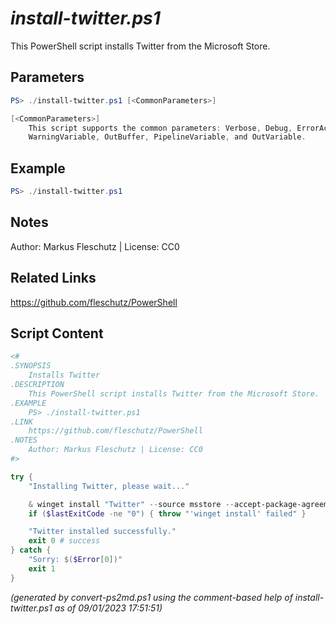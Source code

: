 *install-twitter.ps1*
================

This PowerShell script installs Twitter from the Microsoft Store.

Parameters
----------
```powershell
PS> ./install-twitter.ps1 [<CommonParameters>]

[<CommonParameters>]
    This script supports the common parameters: Verbose, Debug, ErrorAction, ErrorVariable, WarningAction, 
    WarningVariable, OutBuffer, PipelineVariable, and OutVariable.
```

Example
-------
```powershell
PS> ./install-twitter.ps1

```

Notes
-----
Author: Markus Fleschutz | License: CC0

Related Links
-------------
https://github.com/fleschutz/PowerShell

Script Content
--------------
```powershell
<#
.SYNOPSIS
	Installs Twitter
.DESCRIPTION
	This PowerShell script installs Twitter from the Microsoft Store.
.EXAMPLE
	PS> ./install-twitter.ps1
.LINK
	https://github.com/fleschutz/PowerShell
.NOTES
	Author: Markus Fleschutz | License: CC0
#>

try {
	"Installing Twitter, please wait..."

	& winget install "Twitter" --source msstore --accept-package-agreements --accept-source-agreements
	if ($lastExitCode -ne "0") { throw "'winget install' failed" }

	"Twitter installed successfully."
	exit 0 # success
} catch {
	"Sorry: $($Error[0])"
	exit 1
}
```

*(generated by convert-ps2md.ps1 using the comment-based help of install-twitter.ps1 as of 09/01/2023 17:51:51)*
